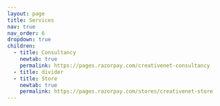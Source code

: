 ```yaml
---
layout: page
title: Services
nav: true
nav_order: 6
dropdown: true
children:
  - title: Consultancy
    newtab: true
    permalink: https://pages.razorpay.com/creativenet-consultancy
  - title: divider
  - title: Store
    newtab: true
    permalink: https://pages.razorpay.com/stores/creativenet-store
---
```

